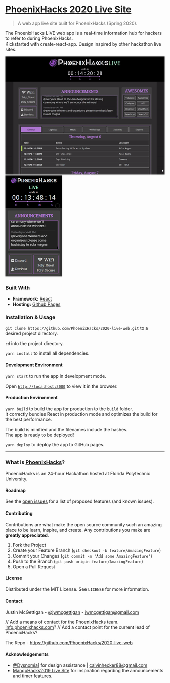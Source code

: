 # [PhoenixHacks 2020 Live Site](https://live.phoenixhacks.com)

> A web app live site built for PhoenixHacks (Spring 2020).
>

The PhoenixHacks LIVE web app is a real-time information hub for hackers to refer to during PhoenixHacks.  
Kickstarted with create-react-app.  Design inspired by other hackathon live sites.

![desktop demo](desktop_demo.gif "Desktop") ![mobile demo](mobile_demo.gif "Mobile")

### Built With

- **Framework:** [React](https://reactjs.org/)
- **Hosting:** [Github Pages](https://pages.github.com/)

### Installation & Usage

`git clone https://github.com/PhoenixHacks/2020-live-web.git` to a desired project directory.

`cd` into the project directory.

`yarn install` to install all dependencies.

#### Development Environment

`yarn start` to run the app in development mode.

Open [`http://localhost:3000`](http://localhost:3000/) to view it in the browser.

#### Production Environment

`yarn build` to build the app for production to the `build` folder.  
It correctly bundles React in production mode and optimizes the build for the best performance.

The build is minified and the filenames include the hashes.  
The app is ready to be deployed!

`yarn deploy` to deploy the app to GitHub pages.

------

### What is [PhoenixHacks](http://phoenixhacks.com/)?

PhoenixHacks is an 24-hour Hackathon hosted at Florida Polytechnic University.

#### Roadmap

See the [open issues](https://github.com/PhoenixHacks/2020-live-web/issues) for a list of proposed features (and known issues).

#### Contributing

Contributions are what make the open source community such an amazing place to be learn, inspire, and create. Any contributions you make are **greatly appreciated**.

1. Fork the Project
2. Create your Feature Branch (`git checkout -b feature/AmazingFeature`)
3. Commit your Changes (`git commit -m 'Add some AmazingFeature'`)
4. Push to the Branch (`git push origin feature/AmazingFeature`)
5. Open a Pull Request

#### License

Distributed under the MIT License. See `LICENSE` for more information.

#### Contact

Justin McGettigan - [@jwmcgettigan](https://www.github.com/jwmcgettigan) - [jwmcgettigan@gmail.com](mailto:jwmcgettigan@gmail.com)

// Add a means of contact for the PhoenixHacks team.  [info.phoenixhacks.com](mailto:info@phoenixhacks.com)?
// Add a contact point for the current lead of PhoenixHacks?

The Repo - https://github.com/PhoenixHacks/2020-live-web

#### Acknowledgements

- [@Dysnomia1](https://github.com/Dysnomia1) for design assistance | [calvinhecker88@gmail.com](mailto:calvinhecker88@gmail.com)
- [MangoHacks2019 Live Site](https://github.com/MangoHacks/mango2019-live) for inspiration regarding the announcements and timer features.
